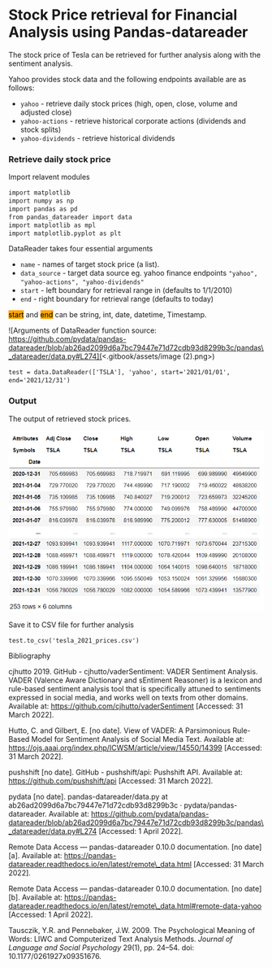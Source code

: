 # Stock Price retrieval for Financial Analysis using Pandas-datareader

The stock price of Tesla can be retrieved for further analysis along with the sentiment analysis.

Yahoo provides stock data and the following endpoints available are as follows:

* `yahoo` - retrieve daily stock prices (high, open, close, volume and adjusted close)
* `yahoo-actions` - retrieve historical corporate actions (dividends and stock splits)
* `yahoo-dividends` - retrieve historical dividends

### Retrieve daily stock price

Import relavent modules

```
import matplotlib
import numpy as np
import pandas as pd
from pandas_datareader import data
import matplotlib as mpl
import matplotlib.pyplot as plt
```

DataReader takes four essential arguments

* `name` - names of target stock price (a list).
* `data_source` - target data source eg. yahoo finance endpoints `"yahoo", "yahoo-actions", "yahoo-dividends"`
* `start` - left boundary for retrieval range in (defaults to 1/1/2010)
* `end` - right boundary for retrieval range (defaults to today)

<mark style="background-color:orange;">start</mark> and <mark style="background-color:orange;">end</mark> can be string, int, date, datetime, Timestamp.

![Arguments of DataReader function source: https://github.com/pydata/pandas-datareader/blob/ab26ad2099d6a7bc79447e71d72cdb93d8299b3c/pandas\_datareader/data.py#L274](<.gitbook/assets/image (2).png>)

```
test = data.DataReader(['TSLA'], 'yahoo', start='2021/01/01', end='2021/12/31')
```

### Output

The output of retrieved stock prices.

![Daily stock prices of Tesla](<.gitbook/assets/image (16) (1).png>)

Save it to CSV file for further analysis

```
test.to_csv('tesla_2021_prices.csv')
```

Bibliography

cjhutto 2019. GitHub - cjhutto/vaderSentiment: VADER Sentiment Analysis. VADER (Valence Aware Dictionary and sEntiment Reasoner) is a lexicon and rule-based sentiment analysis tool that is specifically attuned to sentiments expressed in social media, and works well on texts from other domains. Available at: https://github.com/cjhutto/vaderSentiment \[Accessed: 31 March 2022].

Hutto, C. and Gilbert, E. \[no date]. View of VADER: A Parsimonious Rule-Based Model for Sentiment Analysis of Social Media Text. Available at: https://ojs.aaai.org/index.php/ICWSM/article/view/14550/14399 \[Accessed: 31 March 2022].

pushshift \[no date]. GitHub - pushshift/api: Pushshift API. Available at: https://github.com/pushshift/api \[Accessed: 31 March 2022].

pydata \[no date]. pandas-datareader/data.py at ab26ad2099d6a7bc79447e71d72cdb93d8299b3c · pydata/pandas-datareader. Available at: https://github.com/pydata/pandas-datareader/blob/ab26ad2099d6a7bc79447e71d72cdb93d8299b3c/pandas\_datareader/data.py#L274 \[Accessed: 1 April 2022].

Remote Data Access — pandas-datareader 0.10.0 documentation. \[no date]\[a]. Available at: https://pandas-datareader.readthedocs.io/en/latest/remote\_data.html \[Accessed: 31 March 2022].

Remote Data Access — pandas-datareader 0.10.0 documentation. \[no date]\[b]. Available at: https://pandas-datareader.readthedocs.io/en/latest/remote\_data.html#remote-data-yahoo \[Accessed: 1 April 2022].

Tausczik, Y.R. and Pennebaker, J.W. 2009. The Psychological Meaning of Words: LIWC and Computerized Text Analysis Methods. _Journal of Language and Social Psychology_ 29(1), pp. 24–54. doi: 10.1177/0261927x09351676.
